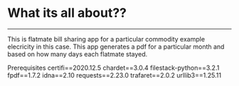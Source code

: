 # What its all about??
***
This is flatmate bill sharing app for a particular commodity example elecricity in this case.
This app generates a pdf for a particular month and based on how many days each flatmate stayed.

Prerequisites
certifi==2020.12.5
chardet==3.0.4
filestack-python==3.2.1
fpdf==1.7.2
idna==2.10
requests==2.23.0
trafaret==2.0.2
urllib3==1.25.11
